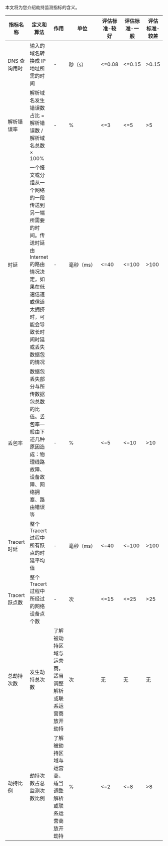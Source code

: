 本文将为您介绍劫持监测指标的含义。



| 指标名称      | 定义和算法                                                   | 作用                                                     | 单位     | 评估标准-较好 | 评估标准-一般 | 评估标准-较差 |
| ------------- | ------------------------------------------------------------ | -------------------------------------------------------- | -------- | ------------- | ------------- | ------------- |
| DNS 查询用时   | 输入的域名转换成 IP 地址所需的时间                             | -                                                       |<nobr>秒（s）</nobr>    | <=0.08        | <=0.15        | >0.15         |
| 解析错误率    | 解析域名发生错误数占比 = 解析错误数 / 解析域名总数 × 100%      | -                                                     | %        | <=3           | <=5           | >5            |
| 时延          | 一个报文或分组从一个网络的一段传送到另一端所需要的时间。传送时延由 Internet 的路由情况决定，如果在低速信道或信道太拥挤时，可能会导致长时间时延或丢失数据包的情况 |-                                                      |<nobr> 毫秒（ms）</nobr>   | <=40          | <=100         | >100          |
| 丢包率        | 数据包丢失部分与所传数据包总数的比值。丢包率一般由下述几种原因造成：物理线路故障、设备故障、网络拥塞、路由错误等 |-                                                        | %        | <=5           | <=10          | >10           |
| Tracert 时延   | 整个 Tracert 过程中所有跃点的时延平均值                        |-                                                        | 毫秒（ms） | <=40          | <=100         | >100          |
| Tracert 跃点数 | 整个 Tracert 过程中所经过的网络设备点个数                      | -                                                       | 次       | <=15          | <=25          | >25           |
| 总劫持次数    | 发生劫持总次数                                               | 了解被劫持区域与运营商，适当调整解析或联系运营商放开劫持 | 次       | 无            | 无            | 无            |
| 劫持比例      | 劫持次数占总监测次数比例                                     | 了解被劫持区域与运营商，适当调整解析或联系运营商放开劫持 | %        | <=2           | <=8           | >8            |
